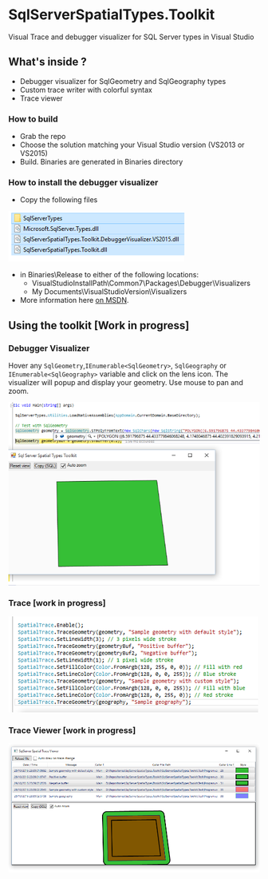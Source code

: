 # SqlServerSpatialTypes.Toolkit
Visual Trace and debugger visualizer for SQL Server types in Visual Studio

## What's inside ?

 - Debugger visualizer for SqlGeometry and SqlGeography types
 - Custom trace writer with colorful syntax
 - Trace viewer

### How to build

 - Grab the repo
 - Choose the solution matching your Visual Studio version (VS2013 or VS2015)
 - Build. Binaries are generated in Binaries directory

### How to install the debugger visualizer

 - Copy the following files
 
![Files](/img/visfile.png?raw=true "Files (example for VS2015)")
 - in Binaries\Release to either of the following locations: 
	 - VisualStudioInstallPath\Common7\Packages\Debugger\Visualizers
	 - My Documents\VisualStudioVersion\Visualizers
 - More information here [on MSDN](https://msdn.microsoft.com/en-us/library/sb2yca43.aspx).

## Using the toolkit [Work in progress]
### Debugger Visualizer
Hover any `SqlGeometry`,`IEnumerable<SqlGeometry>`, `SqlGeography` or `IEnumerable<SqlGeography>` variable and click on the lens icon. The visualizer will popup and display your geometry. Use mouse to pan and zoom.

![Screen capture](/img/debugvis.png?raw=true "Screen capture")
 
### Trace [work in progress]

 ![Trace](/img/trace.png?raw=true "Trace")


### Trace Viewer  [work in progress]

 ![Viewer](/img/traceviewer.png?raw=true "Trace Viewer")


